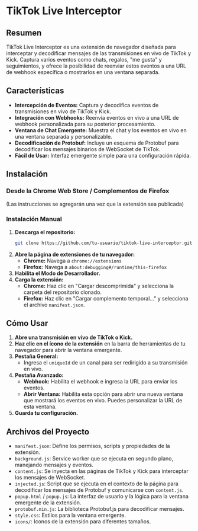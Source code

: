 # TikTok Live Interceptor

## Resumen

TikTok Live Interceptor es una extensión de navegador diseñada para interceptar y decodificar mensajes de las transmisiones en vivo de TikTok y Kick. Captura varios eventos como chats, regalos, "me gusta" y seguimientos, y ofrece la posibilidad de reenviar estos eventos a una URL de webhook específica o mostrarlos en una ventana separada.

## Características

-   **Intercepción de Eventos:** Captura y decodifica eventos de transmisiones en vivo de TikTok y Kick.
-   **Integración con Webhooks:** Reenvía eventos en vivo a una URL de webhook personalizada para su posterior procesamiento.
-   **Ventana de Chat Emergente:** Muestra el chat y los eventos en vivo en una ventana separada y personalizable.
-   **Decodificación de Protobuf:** Incluye un esquema de Protobuf para decodificar los mensajes binarios de WebSocket de TikTok.
-   **Fácil de Usar:** Interfaz emergente simple para una configuración rápida.

## Instalación

### Desde la Chrome Web Store / Complementos de Firefox

(Las instrucciones se agregarán una vez que la extensión sea publicada)

### Instalación Manual

1.  **Descarga el repositorio:**
    ```bash
    git clone https://github.com/tu-usuario/tiktok-live-interceptor.git
    ```
2.  **Abre la página de extensiones de tu navegador:**
    -   **Chrome:** Navega a `chrome://extensions`
    -   **Firefox:** Navega a `about:debugging#/runtime/this-firefox`
3.  **Habilita el Modo de Desarrollador.**
4.  **Carga la extensión:**
    -   **Chrome:** Haz clic en "Cargar descomprimida" y selecciona la carpeta del repositorio clonado.
    -   **Firefox:** Haz clic en "Cargar complemento temporal..." y selecciona el archivo `manifest.json`.

## Cómo Usar

1.  **Abre una transmisión en vivo de TikTok o Kick.**
2.  **Haz clic en el ícono de la extensión** en la barra de herramientas de tu navegador para abrir la ventana emergente.
3.  **Pestaña General:**
    -   Ingresa el `uniqueId` de un canal para ser redirigido a su transmisión en vivo.
4.  **Pestaña Avanzado:**
    -   **Webhook:** Habilita el webhook e ingresa la URL para enviar los eventos.
    -   **Abrir Ventana:** Habilita esta opción para abrir una nueva ventana que mostrará los eventos en vivo. Puedes personalizar la URL de esta ventana.
5.  **Guarda tu configuración.**

## Archivos del Proyecto

-   `manifest.json`: Define los permisos, scripts y propiedades de la extensión.
-   `background.js`: Service worker que se ejecuta en segundo plano, manejando mensajes y eventos.
-   `content.js`: Se inyecta en las páginas de TikTok y Kick para interceptar los mensajes de WebSocket.
-   `injected.js`: Script que se ejecuta en el contexto de la página para decodificar los mensajes de Protobuf y comunicarse con `content.js`.
-   `popup.html` / `popup.js`: La interfaz de usuario y la lógica para la ventana emergente de la extensión.
-   `protobuf.min.js`: La biblioteca Protobuf.js para decodificar mensajes.
-   `style.css`: Estilos para la ventana emergente.
-   `icons/`: Iconos de la extensión para diferentes tamaños.
